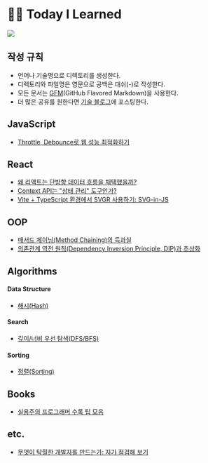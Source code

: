 # 🧗‍♀️ Today I Learned 

<img src="https://img.shields.io/github/last-commit/emayom/TILs"> 

## 작성 규칙 
- 언어나 기술명으로 디렉토리를 생성한다.
- 디렉토리와 파일명은 영문으로 공백은 대쉬(-)로 작성한다. 
- 모든 문서는 [GFM](https://docs.github.com/ko/get-started/writing-on-github/getting-started-with-writing-and-formatting-on-github/basic-writing-and-formatting-syntax)(GitHub Flavored Markdown)을 사용한다.
- 더 많은 공유를 원한다면 [기술 블로그]()에 포스팅한다. 

## JavaScript
- [Throttle, Debounce로 웹 성능 최적화하기](https://github.com/emayom/TILs/blob/main/javascript/optimizing-web-performance-with-throttle-and-debounce.md)

## React 
- [왜 리액트는 단방향 데이터 흐름을 채택했을까?](./react/data-flow-in-react.md)    
- [Context API는 "상태 관리" 도구인가?](./react/context-api-isnt-a-state-management-tool.md)
- [Vite + TypeScript 환경에서 SVGR 사용하기: SVG-in-JS](./react/import-svg-with-vite.md)

## OOP
- [매서드 체이닝(Method Chaining)의 득과실](./OOP/method-chaining.md)
- [의존관계 역전 원칙(Dependency Inversion Principle, DIP)과 추상화](./OOP/SOLID/dependency-inversion-principle.md)

## Algorithms
#### Data Structure
- [해시(Hash)](./Algorithms/Data-Structure/Hash/README.md)

#### Search
- [깊이/너비 우선 탐색(DFS/BFS)](./Algorithms//Search/DFS-BFS/README.md)

#### Sorting
- [정렬(Sorting)](./Algorithms/Sorting/README.md)

## Books 
- [실용주의 프로그래머 수록 팁 모음](./books/the-pragmatic-programmer-tips.md)

## etc.
- [무엇이 탁월한 개발자를 만드는가: 자가 점검해 보기](./etc./what-makes-a-great-software-enginner.md)